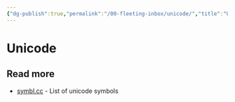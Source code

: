 ```yaml
---
{"dg-publish":true,"permalink":"/00-fleeting-inbox/unicode/","title":"Unicode"}
---
```



# Unicode

## Read more

- [symbl.cc](https://symbl.cc/en/unicode-table/) - List of unicode symbols
